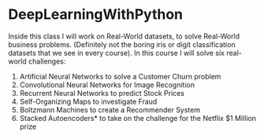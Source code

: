 # DeepLearningWithPython

Inside this class I will work on Real-World datasets, to solve Real-World business problems. (Definitely not the boring iris or digit classification datasets that we see in every course). In this course I will solve six real-world challenges:

1) Artificial Neural Networks to solve a Customer Churn problem
2) Convolutional Neural Networks for Image Recognition
3) Recurrent Neural Networks to predict Stock Prices
4) Self-Organizing Maps to investigate Fraud
5) Boltzmann Machines to create a Recommender System
6) Stacked Autoencoders* to take on the challenge for the Netflix $1 Million prize
